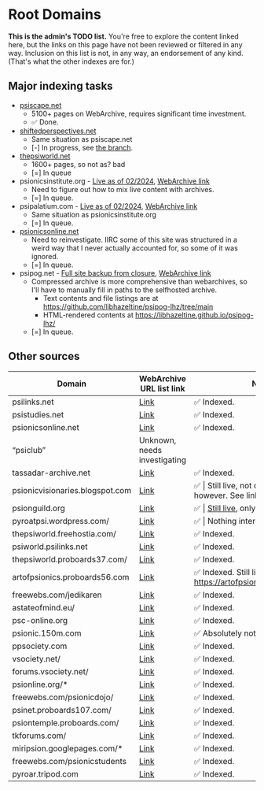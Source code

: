 # Root Domains
**This is the admin's TODO list.**
You're free to explore the content linked here, but the links on this page have not been reviewed or filtered in any way.
Inclusion on this list is not, in any way, an endorsement of any kind. (That's what the other indexes are for.)

## Major indexing tasks
 - [psiscape.net](https://web.archive.org/web/*/http://www.psiscape.net/*)
   - 5100+ pages on WebArchive, requires significant time investment.
   -  ✅ Done.
 - [shiftedperspectives.net](https://web.archive.org/web/*/shiftedperspectives.net*) 
   - Same situation as psiscape.net
   - [-] In progress, see [the branch](https://github.com/libhazeltine/libhazeltine/tree/shiftedperspectives).
 - [thepsiworld.net](https://web.archive.org/web/*/http://www.thepsiworld.net/*)
   - 1600+ pages, so not as? bad
   - [=] In queue
 - psionicsinstitute.org - [Live as of 02/2024](https://www.psionicsinstitute.org/), [WebArchive link](https://web.archive.org/web/*/https://www.psionicsinstitute.org*) 
   - Need to figure out how to mix live content with archives.
   - [=] In queue.
 - psipalatium.com - [Live as of 02/2024](http://www.psipalatium.com/index.php), [WebArchive link](https://web.archive.org/web/*/http://www.psipalatium.com/*) 
   - Same situation as psionicsinstitute.org
   - [=] In queue.
 - [psionicsonline.net](https://web.archive.org/web/*/psionicsonline.net*)
   - Need to reinvestigate. IIRC some of this site was structured in a weird way that I never actually accounted for, so some of it was ignored.
   - [=] In queue.
 - psipog.net - [Full site backup from closure](https://web.archive.org/web/20130321035504/http://www.psipog.net/), [WebArchive link](https://web.archive.org/web/*/http://www.psipog.net/*)
   - Compressed archive is more comprehensive than webarchives, so I'll have to manually fill in paths to the selfhosted archive.
      - Text contents and file listings are at https://github.com/libhazeltine/psipog-lhz/tree/main
      - HTML-rendered contents at https://libhazeltine.github.io/psipog-lhz/
   - [=] In queue.

## Other sources
| Domain | WebArchive URL list link | Notes |
| ------ | ------------------------ | ------|
psilinks.net | [Link](https://web.archive.org/web/\*/psilinks.net*) | ✅ Indexed.
psistudies.net | [Link](https://web.archive.org/web/\*/psistudies.net*) | ✅ Indexed.
psionicsonline.net | [Link](https://web.archive.org/web/\*/psionicsonline.net*) | ✅ Indexed.
“psiclub”  | Unknown, needs investigating | 
tassadar-archive.net | [Link](https://web.archive.org/web/\*/tassadar-archive.net*) | ✅ Indexed.
psionicvisionaries.blogspot.com | [Link](https://http://psionicvisionaries.blogspot.com/) | ✅ \| Still live, not on Wayback however. See link.
psionguild.org | [Link](https://web.archive.org/web/*/psionguild.org*) | ✅ \| [Still live](https://www.thepsionguild.org), only partially archived.
pyroatpsi.wordpress.com/ | [Link](https://web.archive.org/web/\*/pyroatpsi.wordpress.com*) | ✅ \| Nothing interesting.
thepsiworld.freehostia.com/ | [Link](https://web.archive.org/web/\*/http://thepsiworld.freehostia.com/*) |  ✅ Indexed.
psiworld.psilinks.net | [Link](https://web.archive.org/web/*/http://psiworld.psilinks.net) |  ✅ Indexed.
thepsiworld.proboards37.com/ | [Link](https://web.archive.org/web\/*/http://thepsiworld.proboards37.com/*)|  ✅ Indexed.
artofpsionics.proboards56.com | [Link](https://web.archive.org/web/*/artofpsionics.proboards56.com*) | ✅ Indexed. Still live at https://artofpsionics.proboards.com/. 
freewebs.com/jedikaren | [Link](https://web.archive.org/web/*/http://freewebs.com/jedikaren/*) | ✅ Indexed.
astateofmind.eu/ | [Link](https://web.archive.org/web/\*/astateofmind.eu/*) | ✅ Indexed.
psc-online.org | [Link](https://web.archive.org/web/\*/psc-online.org*) | ✅ Indexed.
psionic.150m.com | [Link](https://web.archive.org/web/\*/psionic.150m.com/*) | ✅ Absolutely nothing interesting
ppsociety.com | [Link](https://web.archive.org/web/\*/www.ppsociety.com/*) | ✅ Indexed.
vsociety.net/ | [Link](https://web.archive.org/web/\*/vsociety.net*) | ✅ Indexed.
forums.vsociety.net/ | [Link](https://web.archive.org/web/\*/forums.vsociety.net*) | ✅ Indexed.
psionline.org/* | [Link](https://web.archive.org/web/\*/psionline.org*) | ✅ Indexed.
freewebs.com/psionicdojo/ | [Link](https://web.archive.org/web/\*/http://www.freewebs.com/psionicdojo/*) | ✅ Indexed.
psinet.proboards107.com/ | [Link](https://web.archive.org/web/\*/http://psinet.proboards107.com/*) | ✅ Indexed.
psiontemple.proboards.com/ | [Link](https://web.archive.org/web/\*/http://psiontemple.proboards.com/*) | ✅ Indexed.
tkforums.com/ | [Link](https://web.archive.org/web/\*/http://www.tkforums.com/*) | ✅ Indexed.
miripsion.googlepages.com/* | [Link](https://web.archive.org/web/\*/http://miripsion.googlepages.com/*) | ✅ Indexed.
freewebs.com/psionicstudents | [Link](https://web.archive.org/web/*/http://www.freewebs.com/psionicstudents/*) | ✅ Indexed.
pyroar.tripod.com | [Link](https://web.archive.org/web/*/http://pyroar.tripod.com/*) | ✅ Indexed.

